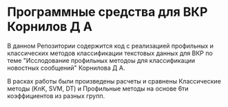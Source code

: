 # Программные средства для ВКР Корнилов Д А

В данном Репозитории содержится код с реализацией профильных и классических методов классификации текстовых данных для ВКР по теме "Исслодование профильных методоы для классификации новостных сообщений" Корнилова Д А.

В расках работы были произведены расчеты и сравнены Классические методы (KnK, SVM, DT) и Профильные методы на основе 6ти коэффициентов из разных групп. 
